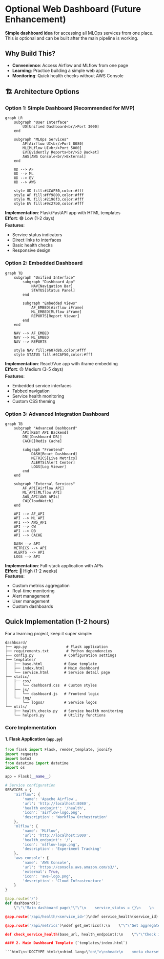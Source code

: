 # Optional Web Dashboard (Future Enhancement)

**Simple dashboard idea** for accessing all MLOps services from one place. This is optional and can be built after the main pipeline is working.

## Why Build This?

- **Convenience**: Access Airflow and MLflow from one page
- **Learning**: Practice building a simple web app
- **Monitoring**: Quick health checks without AWS Console

## 🏗️ Architecture Options

### Option 1: Simple Dashboard (Recommended for MVP)

```mermaid
graph LR
    subgraph "User Interface"
        UD[Unified Dashboard<br/>Port 3000]
    end
    
    subgraph "MLOps Services"
        AF[Airflow UI<br/>Port 8080]
        ML[MLflow UI<br/>Port 5000]
        EV[Evidently Reports<br/>S3 Bucket]
        AWS[AWS Console<br/>External]
    end
    
    UD --> AF
    UD --> ML
    UD --> EV
    UD --> AWS
    
    style UD fill:#4CAF50,color:#fff
    style AF fill:#ff9800,color:#fff
    style ML fill:#2196f3,color:#fff
    style EV fill:#9c27b0,color:#fff
```

**Implementation**: Flask/FastAPI app with HTML templates  
**Effort**: 🟢 Low (1-2 days)  
**Features**: 
- Service status indicators
- Direct links to interfaces
- Basic health checks
- Responsive design

### Option 2: Embedded Dashboard

```mermaid
graph TB
    subgraph "Unified Interface"
        subgraph "Dashboard App"
            NAV[Navigation Bar]
            STATUS[Status Panel]
        end
        
        subgraph "Embedded Views"
            AF_EMBED[Airflow iFrame]
            ML_EMBED[MLflow iFrame]
            REPORTS[Report Viewer]
        end
    end
    
    NAV --> AF_EMBED
    NAV --> ML_EMBED
    NAV --> REPORTS
    
    style NAV fill:#607d8b,color:#fff
    style STATUS fill:#4CAF50,color:#fff
```

**Implementation**: React/Vue app with iframe embedding  
**Effort**: 🟡 Medium (3-5 days)  
**Features**:
- Embedded service interfaces
- Tabbed navigation
- Service health monitoring
- Custom CSS theming

### Option 3: Advanced Integration Dashboard

```mermaid
graph TB
    subgraph "Advanced Dashboard"
        API[REST API Backend]
        DB[(Dashboard DB)]
        CACHE[Redis Cache]
        
        subgraph "Frontend"
            DASH[React Dashboard]
            METRICS[Live Metrics]
            ALERTS[Alert Center]
            LOGS[Log Viewer]
        end
    end
    
    subgraph "External Services"
        AF_API[Airflow API]
        ML_API[MLflow API]
        AWS_API[AWS APIs]
        CW[CloudWatch]
    end
    
    API --> AF_API
    API --> ML_API
    API --> AWS_API
    API --> CW
    API --> DB
    API --> CACHE
    
    DASH --> API
    METRICS --> API
    ALERTS --> API
    LOGS --> API
```

**Implementation**: Full-stack application with APIs  
**Effort**: 🔴 High (1-2 weeks)  
**Features**:
- Custom metrics aggregation
- Real-time monitoring
- Alert management
- User management
- Custom dashboards

## Quick Implementation (1-2 hours)

For a learning project, keep it super simple:
```
dashboard/
├── app.py                  # Flask application
├── requirements.txt        # Python dependencies
├── config.py              # Configuration settings
├── templates/
│   ├── base.html          # Base template
│   ├── index.html         # Main dashboard
│   └── service.html       # Service detail page
├── static/
│   ├── css/
│   │   └── dashboard.css  # Custom styles
│   ├── js/
│   │   └── dashboard.js   # Frontend logic
│   └── img/
│       └── logos/         # Service logos
└── utils/
    ├── health_checks.py   # Service health monitoring
    └── helpers.py         # Utility functions
```

### Core Implementation

#### 1. Flask Application (`app.py`)

```python
from flask import Flask, render_template, jsonify
import requests
import boto3
from datetime import datetime
import os

app = Flask(__name__)

# Service configuration
SERVICES = {
    'airflow': {
        'name': 'Apache Airflow',
        'url': 'http://localhost:8080',
        'health_endpoint': '/health',
        'icon': 'airflow-logo.png',
        'description': 'Workflow Orchestration'
    },
    'mlflow': {
        'name': 'MLflow',
        'url': 'http://localhost:5000',
        'health_endpoint': '/',
        'icon': 'mlflow-logo.png',
        'description': 'Experiment Tracking'
    },
    'aws_console': {
        'name': 'AWS Console',
        'url': 'https://console.aws.amazon.com/s3/',
        'external': True,
        'icon': 'aws-logo.png',
        'description': 'Cloud Infrastructure'
    }
}

@app.route('/')
def dashboard():
    \"\"\"Main dashboard page\"\"\"\n    service_status = {}\n    \n    for service_id, config in SERVICES.items():\n        if not config.get('external', False):\n            status = check_service_health(config['url'], config['health_endpoint'])\n        else:\n            status = {'healthy': True, 'external': True}\n        \n        service_status[service_id] = {\n            **config,\n            'status': status,\n            'last_checked': datetime.now().strftime('%H:%M:%S')\n        }\n    \n    return render_template('index.html', services=service_status)

@app.route('/api/health/<service_id>')\ndef service_health(service_id):\n    \"\"\"API endpoint for individual service health\"\"\"\n    if service_id not in SERVICES:\n        return jsonify({'error': 'Service not found'}), 404\n    \n    config = SERVICES[service_id]\n    if config.get('external', False):\n        return jsonify({'healthy': True, 'external': True})\n    \n    status = check_service_health(config['url'], config['health_endpoint'])\n    return jsonify(status)

@app.route('/api/metrics')\ndef get_metrics():\n    \"\"\"Get aggregated metrics from all services\"\"\"\n    try:\n        metrics = {\n            'airflow_dags': get_airflow_dag_status(),\n            'mlflow_experiments': get_mlflow_experiment_count(),\n            'aws_resources': get_aws_resource_status(),\n            'last_updated': datetime.now().isoformat()\n        }\n        return jsonify(metrics)\n    except Exception as e:\n        return jsonify({'error': str(e)}), 500

def check_service_health(base_url, health_endpoint):\n    \"\"\"Check if a service is healthy\"\"\"\n    try:\n        response = requests.get(f\"{base_url}{health_endpoint}\", timeout=5)\n        return {\n            'healthy': response.status_code == 200,\n            'status_code': response.status_code,\n            'response_time': response.elapsed.total_seconds()\n        }\n    except Exception as e:\n        return {\n            'healthy': False,\n            'error': str(e),\n            'response_time': None\n        }\n\ndef get_airflow_dag_status():\n    \"\"\"Get Airflow DAG statistics\"\"\"\n    try:\n        # Use Airflow REST API\n        response = requests.get('http://localhost:8080/api/v1/dags', \n                              auth=('admin', 'admin'), timeout=10)\n        if response.status_code == 200:\n            dags = response.json()['dags']\n            return {\n                'total_dags': len(dags),\n                'active_dags': len([d for d in dags if not d['is_paused']]),\n                'paused_dags': len([d for d in dags if d['is_paused']])\n            }\n    except:\n        pass\n    \n    return {'total_dags': '?', 'active_dags': '?', 'paused_dags': '?'}\n\ndef get_mlflow_experiment_count():\n    \"\"\"Get MLflow experiment count\"\"\"\n    try:\n        response = requests.get('http://localhost:5000/api/2.0/mlflow/experiments/search', timeout=10)\n        if response.status_code == 200:\n            experiments = response.json()['experiments']\n            return {'total_experiments': len(experiments)}\n    except:\n        pass\n    \n    return {'total_experiments': '?'}\n\ndef get_aws_resource_status():\n    \"\"\"Get AWS resource status\"\"\"\n    try:\n        s3 = boto3.client('s3')\n        lambda_client = boto3.client('lambda')\n        \n        # Count S3 buckets\n        buckets = s3.list_buckets()['Buckets']\n        mlops_buckets = [b for b in buckets if 'mlops-taxi-prediction' in b['Name']]\n        \n        # Check Lambda function\n        try:\n            lambda_client.get_function(FunctionName='taxi-trip-duration-predictor')\n            lambda_status = 'Active'\n        except:\n            lambda_status = 'Not Found'\n        \n        return {\n            'mlops_buckets': len(mlops_buckets),\n            'lambda_status': lambda_status\n        }\n    except:\n        return {'mlops_buckets': '?', 'lambda_status': '?'}\n\nif __name__ == '__main__':\n    app.run(host='0.0.0.0', port=3000, debug=True)\n```

#### 2. Main Dashboard Template (`templates/index.html`)

```html\n<!DOCTYPE html>\n<html lang=\"en\">\n<head>\n    <meta charset=\"UTF-8\">\n    <meta name=\"viewport\" content=\"width=device-width, initial-scale=1.0\">\n    <title>MLOps Dashboard - NYC Taxi Prediction</title>\n    <link href=\"https://cdn.jsdelivr.net/npm/bootstrap@5.1.3/dist/css/bootstrap.min.css\" rel=\"stylesheet\">\n    <link href=\"https://cdnjs.cloudflare.com/ajax/libs/font-awesome/6.0.0/css/all.min.css\" rel=\"stylesheet\">\n    <link href=\"{{ url_for('static', filename='css/dashboard.css') }}\" rel=\"stylesheet\">\n</head>\n<body>\n    <nav class=\"navbar navbar-dark bg-dark\">\n        <div class=\"container-fluid\">\n            <span class=\"navbar-brand mb-0 h1\">\n                <i class=\"fas fa-taxi\"></i>\n                MLOps Dashboard - NYC Taxi Prediction\n            </span>\n            <span class=\"navbar-text\" id=\"last-updated\">\n                Last updated: <span id=\"update-time\">{{ current_time }}</span>\n            </span>\n        </div>\n    </nav>\n\n    <div class=\"container-fluid mt-4\">\n        <!-- System Status Overview -->\n        <div class=\"row mb-4\">\n            <div class=\"col-12\">\n                <div class=\"card\">\n                    <div class=\"card-header\">\n                        <h5><i class=\"fas fa-heartbeat\"></i> System Status</h5>\n                    </div>\n                    <div class=\"card-body\">\n                        <div class=\"row\" id=\"status-indicators\">\n                            {% for service_id, service in services.items() %}\n                            <div class=\"col-md-3 mb-3\">\n                                <div class=\"status-card {% if service.status.healthy %}status-healthy{% else %}status-unhealthy{% endif %}\">\n                                    <div class=\"status-header\">\n                                        <i class=\"fas fa-circle status-indicator\"></i>\n                                        <strong>{{ service.name }}</strong>\n                                    </div>\n                                    <div class=\"status-details\">\n                                        <small>{{ service.description }}</small>\n                                        {% if not service.get('external') %}\n                                        <br><small class=\"text-muted\">Response: {{ service.status.response_time or 'N/A' }}s</small>\n                                        {% endif %}\n                                    </div>\n                                </div>\n                            </div>\n                            {% endfor %}\n                        </div>\n                    </div>\n                </div>\n            </div>\n        </div>\n\n        <!-- Service Access Cards -->\n        <div class=\"row\">\n            {% for service_id, service in services.items() %}\n            <div class=\"col-lg-6 mb-4\">\n                <div class=\"card service-card\">\n                    <div class=\"card-header d-flex align-items-center\">\n                        <img src=\"{{ url_for('static', filename='img/logos/' + service.icon) }}\" \n                             alt=\"{{ service.name }}\" class=\"service-logo me-3\">\n                        <div>\n                            <h5 class=\"mb-0\">{{ service.name }}</h5>\n                            <small class=\"text-muted\">{{ service.description }}</small>\n                        </div>\n                    </div>\n                    <div class=\"card-body\">\n                        <div class=\"row\">\n                            <div class=\"col-md-8\">\n                                <p class=\"card-text\">{{ service.get('long_description', 'Access the ' + service.name + ' interface.') }}</p>\n                                \n                                {% if service_id == 'airflow' %}\n                                <div class=\"service-metrics\">\n                                    <small class=\"text-muted\">\n                                        <i class=\"fas fa-project-diagram\"></i> DAGs: <span id=\"airflow-dags\">Loading...</span> |\n                                        <i class=\"fas fa-play\"></i> Active: <span id=\"airflow-active\">Loading...</span>\n                                    </small>\n                                </div>\n                                {% elif service_id == 'mlflow' %}\n                                <div class=\"service-metrics\">\n                                    <small class=\"text-muted\">\n                                        <i class=\"fas fa-flask\"></i> Experiments: <span id=\"mlflow-experiments\">Loading...</span>\n                                    </small>\n                                </div>\n                                {% endif %}\n                            </div>\n                            <div class=\"col-md-4 text-end\">\n                                <a href=\"{{ service.url }}\" \n                                   target=\"_blank\" \n                                   class=\"btn btn-primary btn-lg\">\n                                    <i class=\"fas fa-external-link-alt\"></i>\n                                    Open {{ service.name }}\n                                </a>\n                                \n                                {% if not service.get('external') %}\n                                <br><br>\n                                <button class=\"btn btn-sm btn-outline-secondary\" \n                                        onclick=\"checkServiceHealth('{{ service_id }}')\">\n                                    <i class=\"fas fa-sync\"></i> Check Status\n                                </button>\n                                {% endif %}\n                            </div>\n                        </div>\n                        \n                        <!-- Quick Actions -->\n                        {% if service_id == 'airflow' %}\n                        <div class=\"mt-3\">\n                            <div class=\"btn-group\" role=\"group\">\n                                <a href=\"{{ service.url }}/dag/taxi_model_training\" target=\"_blank\" class=\"btn btn-sm btn-outline-info\">\n                                    <i class=\"fas fa-train\"></i> Training DAG\n                                </a>\n                                <a href=\"{{ service.url }}/dag/taxi_model_monitoring\" target=\"_blank\" class=\"btn btn-sm btn-outline-warning\">\n                                    <i class=\"fas fa-chart-line\"></i> Monitoring DAG\n                                </a>\n                            </div>\n                        </div>\n                        {% elif service_id == 'mlflow' %}\n                        <div class=\"mt-3\">\n                            <div class=\"btn-group\" role=\"group\">\n                                <a href=\"{{ service.url }}/#/experiments/1\" target=\"_blank\" class=\"btn btn-sm btn-outline-info\">\n                                    <i class=\"fas fa-flask\"></i> Experiments\n                                </a>\n                                <a href=\"{{ service.url }}/#/models\" target=\"_blank\" class=\"btn btn-sm btn-outline-success\">\n                                    <i class=\"fas fa-cube\"></i> Models\n                                </a>\n                            </div>\n                        </div>\n                        {% endif %}\n                    </div>\n                </div>\n            </div>\n            {% endfor %}\n        </div>\n\n        <!-- Additional Tools -->\n        <div class=\"row\">\n            <div class=\"col-12\">\n                <div class=\"card\">\n                    <div class=\"card-header\">\n                        <h5><i class=\"fas fa-tools\"></i> Additional Tools & Resources</h5>\n                    </div>\n                    <div class=\"card-body\">\n                        <div class=\"row\">\n                            <div class=\"col-md-4\">\n                                <h6><i class=\"fas fa-chart-bar\"></i> Monitoring Reports</h6>\n                                <p><small class=\"text-muted\">Access Evidently AI drift reports and data quality assessments.</small></p>\n                                <button class=\"btn btn-sm btn-info\" onclick=\"openEvidently()\">\n                                    <i class=\"fas fa-external-link-alt\"></i> View Reports\n                                </button>\n                            </div>\n                            <div class=\"col-md-4\">\n                                <h6><i class=\"fas fa-terminal\"></i> Pipeline Testing</h6>\n                                <p><small class=\"text-muted\">Test the end-to-end pipeline and simulate events.</small></p>\n                                <div class=\"btn-group-vertical\" role=\"group\">\n                                    <button class=\"btn btn-sm btn-success mb-2\" onclick=\"runPipelineTest()\">\n                                        <i class=\"fas fa-play\"></i> Run E2E Test\n                                    </button>\n                                    <button class=\"btn btn-sm btn-warning\" onclick=\"simulateEvents()\">\n                                        <i class=\"fas fa-stream\"></i> Simulate Events\n                                    </button>\n                                </div>\n                            </div>\n                            <div class=\"col-md-4\">\n                                <h6><i class=\"fas fa-cloud\"></i> AWS Resources</h6>\n                                <p><small class=\"text-muted\">Buckets: <span id=\"aws-buckets\">Loading...</span> | Lambda: <span id=\"aws-lambda\">Loading...</span></small></p>\n                                <div class=\"btn-group\" role=\"group\">\n                                    <a href=\"https://console.aws.amazon.com/s3/\" target=\"_blank\" class=\"btn btn-sm btn-primary\">\n                                        <i class=\"fab fa-aws\"></i> S3 Console\n                                    </a>\n                                    <a href=\"https://console.aws.amazon.com/lambda/\" target=\"_blank\" class=\"btn btn-sm btn-primary\">\n                                        <i class=\"fas fa-bolt\"></i> Lambda Console\n                                    </a>\n                                </div>\n                            </div>\n                        </div>\n                    </div>\n                </div>\n            </div>\n        </div>\n    </div>\n\n    <!-- Footer -->\n    <footer class=\"bg-dark text-light mt-5 py-4\">\n        <div class=\"container\">\n            <div class=\"row\">\n                <div class=\"col-md-6\">\n                    <h6>NYC Taxi Duration Prediction MLOps Pipeline</h6>\n                    <p><small>Built with ❤️ for the MLOps community</small></p>\n                </div>\n                <div class=\"col-md-6 text-end\">\n                    <small>\n                        <i class=\"fas fa-info-circle\"></i> \n                        Need help? Check the \n                        <a href=\"https://github.com/your-repo/mlops-pipeline\" class=\"text-light\">documentation</a>\n                    </small>\n                </div>\n            </div>\n        </div>\n    </footer>\n\n    <script src=\"https://cdn.jsdelivr.net/npm/bootstrap@5.1.3/dist/js/bootstrap.bundle.min.js\"></script>\n    <script src=\"{{ url_for('static', filename='js/dashboard.js') }}\"></script>\n</body>\n</html>\n```\n\n#### 3. Frontend JavaScript (`static/js/dashboard.js`)\n\n```javascript\n// Dashboard functionality\nclass MLOpsDashboard {\n    constructor() {\n        this.refreshInterval = 30000; // 30 seconds\n        this.init();\n    }\n\n    init() {\n        this.loadMetrics();\n        this.startAutoRefresh();\n        this.setupEventHandlers();\n    }\n\n    async loadMetrics() {\n        try {\n            const response = await fetch('/api/metrics');\n            const metrics = await response.json();\n            \n            // Update Airflow metrics\n            if (metrics.airflow_dags) {\n                document.getElementById('airflow-dags').textContent = metrics.airflow_dags.total_dags;\n                document.getElementById('airflow-active').textContent = metrics.airflow_dags.active_dags;\n            }\n            \n            // Update MLflow metrics\n            if (metrics.mlflow_experiments) {\n                document.getElementById('mlflow-experiments').textContent = metrics.mlflow_experiments.total_experiments;\n            }\n            \n            // Update AWS metrics\n            if (metrics.aws_resources) {\n                document.getElementById('aws-buckets').textContent = metrics.aws_resources.mlops_buckets;\n                document.getElementById('aws-lambda').textContent = metrics.aws_resources.lambda_status;\n            }\n            \n            // Update last updated time\n            document.getElementById('update-time').textContent = new Date().toLocaleTimeString();\n            \n        } catch (error) {\n            console.error('Error loading metrics:', error);\n        }\n    }\n\n    async checkServiceHealth(serviceId) {\n        try {\n            const response = await fetch(`/api/health/${serviceId}`);\n            const health = await response.json();\n            \n            // Update status indicator\n            const statusCard = document.querySelector(`[data-service=\"${serviceId}\"]`);\n            if (statusCard) {\n                statusCard.className = health.healthy ? 'status-healthy' : 'status-unhealthy';\n            }\n            \n            // Show notification\n            this.showNotification(\n                health.healthy ? 'Service is healthy' : 'Service is experiencing issues',\n                health.healthy ? 'success' : 'danger'\n            );\n        } catch (error) {\n            console.error('Error checking service health:', error);\n            this.showNotification('Error checking service health', 'danger');\n        }\n    }\n    \n    showNotification(message, type = 'info') {\n        // Create and show Bootstrap toast notification\n        const toastHtml = `\n            <div class=\"toast\" role=\"alert\" aria-live=\"assertive\" aria-atomic=\"true\">\n                <div class=\"toast-header\">\n                    <strong class=\"me-auto\">System Status</strong>\n                    <button type=\"button\" class=\"btn-close\" data-bs-dismiss=\"toast\"></button>\n                </div>\n                <div class=\"toast-body alert-${type}\">\n                    ${message}\n                </div>\n            </div>\n        `;\n        \n        // Add to toast container or create one\n        let toastContainer = document.getElementById('toast-container');\n        if (!toastContainer) {\n            toastContainer = document.createElement('div');\n            toastContainer.id = 'toast-container';\n            toastContainer.className = 'toast-container position-fixed bottom-0 end-0 p-3';\n            document.body.appendChild(toastContainer);\n        }\n        \n        toastContainer.innerHTML = toastHtml;\n        const toast = new bootstrap.Toast(toastContainer.querySelector('.toast'));\n        toast.show();\n    }\n\n    startAutoRefresh() {\n        setInterval(() => {\n            this.loadMetrics();\n        }, this.refreshInterval);\n    }\n\n    setupEventHandlers() {\n        // Handle service health checks\n        window.checkServiceHealth = (serviceId) => {\n            this.checkServiceHealth(serviceId);\n        };\n        \n        // Handle Evidently reports\n        window.openEvidently = () => {\n            const bucketName = 'mlops-taxi-prediction-monitoring-reports-dev';\n            const url = `https://s3.console.aws.amazon.com/s3/buckets/${bucketName}/drift-reports/`;\n            window.open(url, '_blank');\n        };\n        \n        // Handle pipeline testing\n        window.runPipelineTest = async () => {\n            try {\n                // This would trigger the test_consumer.py script\n                // For now, just show a message\n                this.showNotification('Pipeline test would be triggered here. Run `python scripts/test_consumer.py` manually.', 'info');\n            } catch (error) {\n                this.showNotification('Error running pipeline test', 'danger');\n            }\n        };\n        \n        // Handle event simulation\n        window.simulateEvents = () => {\n            this.showNotification('Event simulation would be triggered here. Run `python scripts/event_simulation.py` manually.', 'info');\n        };\n    }\n}\n\n// Initialize dashboard when DOM is loaded\ndocument.addEventListener('DOMContentLoaded', () => {\n    new MLOpsDashboard();\n});\n```\n\n#### 4. Docker Integration\n\nAdd to `airflow/docker-compose.yaml`:\n\n```yaml\ndashboard:\n  build: ../dashboard\n  ports:\n    - \"3000:3000\"\n  environment:\n    - AIRFLOW_URL=http://airflow-webserver:8080\n    - MLFLOW_URL=http://mlflow:5000\n    - AWS_ACCESS_KEY_ID=${AWS_ACCESS_KEY_ID}\n    - AWS_SECRET_ACCESS_KEY=${AWS_SECRET_ACCESS_KEY}\n    - AWS_DEFAULT_REGION=${AWS_DEFAULT_REGION}\n  volumes:\n    - ~/.aws:/root/.aws:ro\n  depends_on:\n    - airflow-webserver\n    - mlflow\n  restart: always\n```\n\n#### 5. Dockerfile (`dashboard/Dockerfile`)\n\n```dockerfile\nFROM python:3.9-slim\n\nWORKDIR /app\n\n# Install system dependencies\nRUN apt-get update && apt-get install -y \\\n    curl \\\n    && rm -rf /var/lib/apt/lists/*\n\n# Copy requirements first for better caching\nCOPY requirements.txt .\nRUN pip install --no-cache-dir -r requirements.txt\n\n# Copy application code\nCOPY . .\n\n# Create non-root user\nRUN useradd -m -u 1001 dashboard\nUSER dashboard\n\n# Health check\nHEALTHCHECK --interval=30s --timeout=10s --start-period=5s --retries=3 \\\n    CMD curl -f http://localhost:3000/ || exit 1\n\nEXPOSE 3000\n\nCMD [\"python\", \"app.py\"]\n```\n\n## 🔧 Implementation Steps\n\n### Phase 1: Basic Dashboard (Week 1)\n1. Create Flask application structure\n2. Implement basic service health checks\n3. Create responsive HTML templates\n4. Add Docker integration\n5. Test with existing services\n\n### Phase 2: Enhanced Features (Week 2)\n1. Add real-time metrics from APIs\n2. Implement service-specific quick actions\n3. Add notification system\n4. Integrate AWS resource monitoring\n5. Add Evidently report viewer\n\n### Phase 3: Advanced Features (Optional)\n1. User authentication\n2. Custom dashboards\n3. Alert management\n4. Historical metrics\n5. API documentation\n\n## 📊 Success Metrics\n\n- **Usability**: Single point of access for all MLOps interfaces\n- **Reliability**: 99%+ uptime for dashboard service\n- **Performance**: <2s page load time\n- **Adoption**: Used by team members for daily monitoring\n\n## 🔒 Security Considerations\n\n1. **Authentication**: Implement basic auth or OAuth integration\n2. **HTTPS**: Use SSL certificates for production\n3. **API Security**: Rate limiting and input validation\n4. **AWS Credentials**: Secure credential management\n5. **CORS**: Proper cross-origin request handling\n\n## 🚀 Deployment\n\n### Development\n```bash\ncd dashboard\npip install -r requirements.txt\nexport FLASK_ENV=development\npython app.py\n```\n\n### Production (with Docker)\n```bash\ncd airflow\ndocker-compose up -d dashboard\n```\n\n### Access\n- **Dashboard**: http://localhost:3000\n- **Airflow**: http://localhost:8080 (via dashboard)\n- **MLflow**: http://localhost:5000 (via dashboard)\n\n---\n\n**Note**: This implementation provides a solid foundation that can be extended based on team needs and feedback. Start with the basic version and gradually add more sophisticated features."
